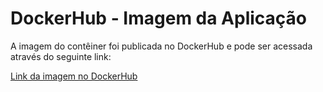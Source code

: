 # DockerHub - Imagem da Aplicação

A imagem do contêiner foi publicada no DockerHub e pode ser acessada através do seguinte link:

[Link da imagem no DockerHub](https://hub.docker.com/r/douglasprado/conversao-distancia)